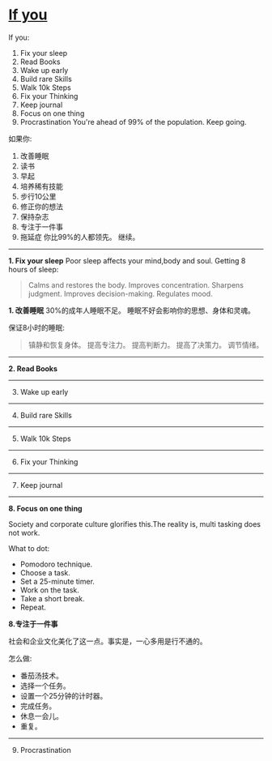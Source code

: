 # [If you](https://github.com/yanjr/gitblog/issues/6)

If you:
1.  Fix your sleep
2.  Read Books
3.  Wake up early
4.  Build rare Skills
5.  Walk 10k Steps
6.  Fix your Thinking
7.  Keep journal
8.  Focus on one thing
9.  Procrastination
You're ahead of 99% of the population.
Keep going.

如果你:
1. 改善睡眠
2. 读书
3. 早起
4. 培养稀有技能
5. 步行10公里
6. 修正你的想法
7. 保持杂志
8. 专注于一件事
9. 拖延症
你比99%的人都领先。
继续。













---


**1.  Fix your sleep**
Poor sleep affects your mind,body and soul.
Getting 8 hours of sleep:

> Calms and restores the body.
> Improves concentration.
> Sharpens judgment.
> Improves decision-making.
> Regulates mood.


**1. 改善睡眠**
30%的成年人睡眠不足。
睡眠不好会影响你的思想、身体和灵魂。

保证8小时的睡眠:
> 镇静和恢复身体。
> 提高专注力。
> 提高判断力。
> 提高了决策力。
> 调节情绪。

---

**2. Read Books**

---

3. Wake up early

---

4. Build rare Skills

---

5. Walk 10k Steps

---

6. Fix your Thinking

---

7. Keep journal

---

**8. Focus on one thing**

Society and corporate culture glorifies this.The reality is, multi tasking does not work.

What to dot:

- Pomodoro technique.
- Choose a task.
- Set a 25-minute timer.
- Work on the task.
- Take a short break.
- Repeat.

**8.专注于一件事**

社会和企业文化美化了这一点。事实是，一心多用是行不通的。

怎么做:

- 番茄汤技术。
- 选择一个任务。
- 设置一个25分钟的计时器。
- 完成任务。
- 休息一会儿。
- 重复。


---

9. Procrastination